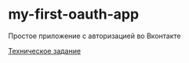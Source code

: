# my-first-oauth-app
Простое приложение с авторизацией во Вконтакте

[Техническое задание](Specification.md) 
